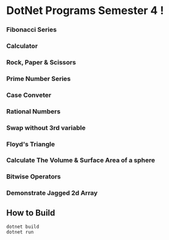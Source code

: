 ﻿# DotNet Programs Semester 4 !


### Fibonacci Series
### Calculator 
### Rock, Paper & Scissors
### Prime Number Series
### Case Conveter
### Rational Numbers
### Swap without 3rd variable
### Floyd's Triangle
### Calculate The Volume & Surface Area of a sphere
### Bitwise Operators
### Demonstrate Jagged 2d Array

## How to Build 
```
dotnet build
dotnet run
```
